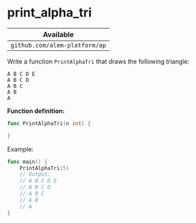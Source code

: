 # print_alpha_tri


| Available                     |
| ----------------------------- |
| `github.com/alem-platform/ap` |

Write a function `PrintAlphaTri` that draws the following triangle:

```
A B C D E
A B C D
A B C
A B
A
```

**Function definition:**

```go
func PrintAlphaTri(n int) {

}
```

Example:

```go
func main() {
    PrintAlphaTri(5)
    // Output:
    // A B C D E
    // A B C D
    // A B C
    // A B
    // A
}
```

